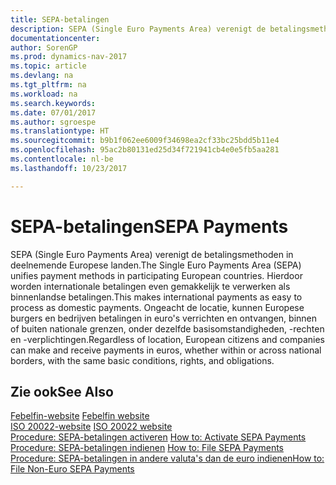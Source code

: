 ```yaml
---
title: SEPA-betalingen
description: SEPA (Single Euro Payments Area) verenigt de betalingsmethoden in deelnemende Europese landen. Hierdoor worden internationale betalingen even gemakkelijk te verwerken als binnenlandse betalingen. Ongeacht de locatie, kunnen Europese burgers en bedrijven betalingen in euro's verrichten en ontvangen, binnen of buiten nationale grenzen, onder dezelfde basisomstandigheden, -rechten en -verplichtingen.
documentationcenter: 
author: SorenGP
ms.prod: dynamics-nav-2017
ms.topic: article
ms.devlang: na
ms.tgt_pltfrm: na
ms.workload: na
ms.search.keywords: 
ms.date: 07/01/2017
ms.author: sgroespe
ms.translationtype: HT
ms.sourcegitcommit: b9b1f062ee6009f34698ea2cf33bc25bdd5b11e4
ms.openlocfilehash: 95ac2b80131ed25d34f721941cb4e0e5fb5aa281
ms.contentlocale: nl-be
ms.lasthandoff: 10/23/2017

---
```

# <a name="sepa-payments"></a><span data-ttu-id="8a68c-105">SEPA-betalingen</span><span class="sxs-lookup"><span data-stu-id="8a68c-105">SEPA Payments</span></span>
<span data-ttu-id="8a68c-106">SEPA (Single Euro Payments Area) verenigt de betalingsmethoden in deelnemende Europese landen.</span><span class="sxs-lookup"><span data-stu-id="8a68c-106">The Single Euro Payments Area (SEPA) unifies payment methods in participating European countries.</span></span> <span data-ttu-id="8a68c-107">Hierdoor worden internationale betalingen even gemakkelijk te verwerken als binnenlandse betalingen.</span><span class="sxs-lookup"><span data-stu-id="8a68c-107">This makes international payments as easy to process as domestic payments.</span></span> <span data-ttu-id="8a68c-108">Ongeacht de locatie, kunnen Europese burgers en bedrijven betalingen in euro's verrichten en ontvangen, binnen of buiten nationale grenzen, onder dezelfde basisomstandigheden, -rechten en -verplichtingen.</span><span class="sxs-lookup"><span data-stu-id="8a68c-108">Regardless of location, European citizens and companies can make and receive payments in euros, whether within or across national borders, with the same basic conditions, rights, and obligations.</span></span>  

## <a name="see-also"></a><span data-ttu-id="8a68c-109">Zie ook</span><span class="sxs-lookup"><span data-stu-id="8a68c-109">See Also</span></span>  
 <span data-ttu-id="8a68c-110">[Febelfin-website](http://go.microsoft.com/fwlink/?LinkId=275119) </span><span class="sxs-lookup"><span data-stu-id="8a68c-110">[Febelfin website](http://go.microsoft.com/fwlink/?LinkId=275119) </span></span>  
 <span data-ttu-id="8a68c-111">[ISO 20022-website](http://go.microsoft.com/fwlink/?LinkId=275120) </span><span class="sxs-lookup"><span data-stu-id="8a68c-111">[ISO 20022 website](http://go.microsoft.com/fwlink/?LinkId=275120) </span></span>  
 <span data-ttu-id="8a68c-112">[Procedure: SEPA-betalingen activeren](how-to-activate-sepa-payments.md) </span><span class="sxs-lookup"><span data-stu-id="8a68c-112">[How to: Activate SEPA Payments](how-to-activate-sepa-payments.md) </span></span>  
 <span data-ttu-id="8a68c-113">[Procedure: SEPA-betalingen indienen](how-to-file-sepa-payments.md) </span><span class="sxs-lookup"><span data-stu-id="8a68c-113">[How to: File SEPA Payments](how-to-file-sepa-payments.md) </span></span>  
 [<span data-ttu-id="8a68c-114">Procedure: SEPA-betalingen in andere valuta's dan de euro indienen</span><span class="sxs-lookup"><span data-stu-id="8a68c-114">How to: File Non-Euro SEPA Payments</span></span>](how-to-file-non-euro-sepa-payments.md)

